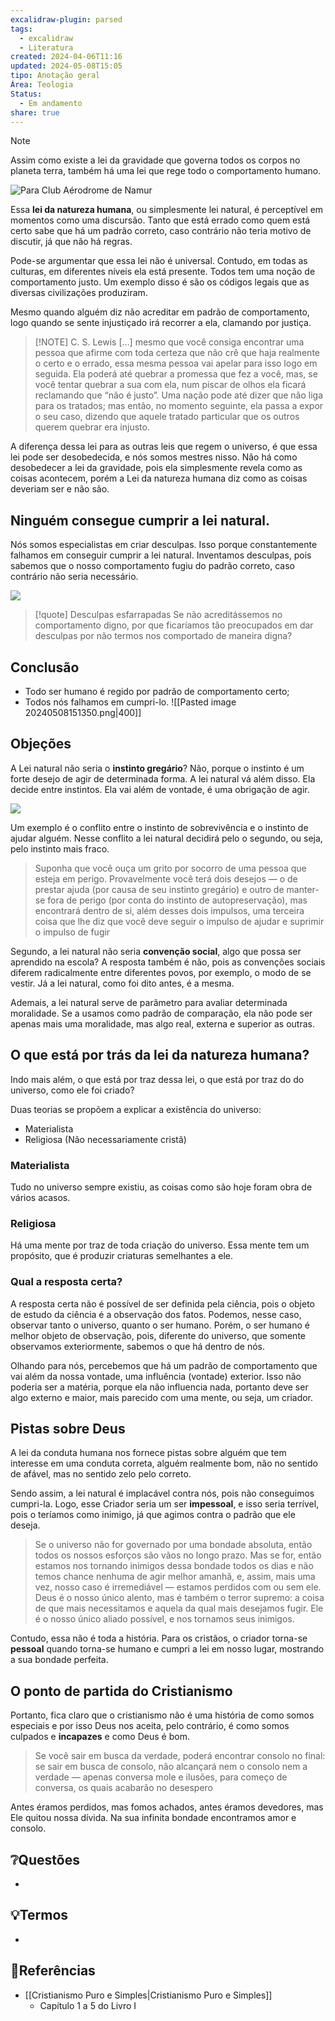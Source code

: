 ```yaml
---
excalidraw-plugin: parsed
tags:
  - excalidraw
  - Literatura
created: 2024-04-06T11:16
updated: 2024-05-08T15:05
tipo: Anotação geral
Área: Teologia
Status:
  - Em andamento
share: true
---
```


> [!Note]
>  Assim como existe a lei da gravidade que governa todos os corpos no planeta terra, também há uma lei  que rege todo o comportamento humano.

![Para Club Aérodrome de Namur](https://images.unsplash.com/photo-1474623809196-26c1d33457cc?crop=entropy&cs=tinysrgb&fit=max&fm=jpg&ixid=M3wzNjAwOTd8MHwxfHNlYXJjaHwzNXx8Z3Jhdml0eXxlbnwwfDB8fHwxNzE1MTkwMTgyfDA&ixlib=rb-4.0.3&q=80&w=400|100)

Essa **lei da natureza humana**, ou simplesmente lei natural, é perceptível em momentos como uma discursão. Tanto que está errado como quem está certo sabe que há um padrão correto, caso contrário não teria motivo de discutir, já que não há regras.

Pode-se argumentar que essa lei não é universal. Contudo, em todas as culturas, em diferentes níveis ela está presente. Todos tem uma noção de comportamento justo. Um exemplo disso é são os códigos legais que as diversas civilizações produziram.

Mesmo quando alguém diz não acreditar em padrão de comportamento, logo quando se sente injustiçado irá recorrer a ela, clamando por justiça.

> [!NOTE] C. S. Lewis
>[...] mesmo que você consiga encontrar uma pessoa que afirme com toda certeza que não crê que haja realmente o certo e o errado, essa mesma pessoa vai apelar para isso logo em seguida. Ela poderá até quebrar a promessa que fez a você, mas, se você tentar quebrar a sua com ela, num piscar de olhos ela ficará reclamando que “não é justo”. Uma nação pode até dizer que não liga para os tratados; mas então, no momento seguinte, ela passa a expor o seu caso, dizendo que aquele tratado particular que os outros querem quebrar era injusto.


A diferença dessa lei para as outras leis que regem o universo, é que essa lei pode ser desobedecida, e nós somos mestres nisso. Não há como desobedecer a lei da gravidade, pois ela simplesmente revela como as coisas acontecem, porém a Lei da natureza humana diz como as coisas deveriam ser e não são.



## Ninguém consegue cumprir a lei natural.
Nós somos especialistas em criar desculpas. Isso porque constantemente falhamos em conseguir cumprir a lei natural. Inventamos desculpas, pois sabemos que o nosso comportamento fugiu do padrão correto, caso contrário não seria necessário.

![](https://entreassarjetas.files.wordpress.com/2017/05/19-desculpas-esfarrapadas-22-05-17.png?w=676)


> [!quote] Desculpas esfarrapadas
> Se não acreditássemos no comportamento digno, por que ficaríamos tão preocupados em dar desculpas por não termos nos comportado de maneira digna?

## Conclusão
- Todo ser humano é regido por padrão de comportamento certo;
- Todos nós falhamos em cumpri-lo.
![[Pasted image 20240508151350.png|400]]
## Objeções
A Lei natural não seria o **instinto gregário**? Não, porque o instinto é um forte desejo de agir de determinada forma. A lei natural vá além disso. Ela decide entre instintos. Ela vai além de vontade, é uma obrigação de agir.

![](https://search.app.goo.gl/s6CTUQq)

Um exemplo é o conflito entre o instinto de sobrevivência e o instinto de ajudar alguém.  Nesse conflito a lei natural decidirá pelo o segundo, ou seja, pelo instinto mais fraco. 

> Suponha que você ouça um grito por socorro de uma pessoa que esteja em perigo. Provavelmente você terá dois desejos — o de prestar ajuda (por causa de seu instinto gregário) e outro de manter-se fora de perigo (por conta do instinto de autopreservação), mas encontrará dentro de si, além desses dois impulsos, uma terceira coisa que lhe diz que você deve seguir o impulso de ajudar e suprimir o impulso de fugir

Segundo, a lei natural não seria **convenção social**, algo que possa ser aprendido na escola?
A resposta também é não, pois as convenções sociais diferem radicalmente entre diferentes povos, por exemplo, o modo de se vestir. Já a lei natural, como foi dito antes, é a mesma.

Ademais, a lei natural serve de parâmetro para avaliar determinada moralidade. Se a usamos como padrão de comparação, ela não pode ser apenas mais uma moralidade, mas algo real, externa e superior as outras.

##  O que está por trás da lei da natureza humana?
Indo mais além, o que está por traz dessa lei, o que está por traz do do universo, como ele foi criado?

Duas teorias se propõem a explicar a existência do universo:
- Materialista
- Religiosa (Não necessariamente cristã)

### Materialista
Tudo no universo sempre existiu, as coisas como são hoje foram obra de vários acasos.

### Religiosa
Há uma mente por traz de toda criação do universo. Essa mente tem um propósito, que é produzir criaturas semelhantes a ele.

### Qual a resposta certa?

A resposta certa não é possível de ser definida pela ciência, pois o objeto de estudo da ciência é a observação dos fatos. Podemos, nesse caso, observar tanto o universo, quanto o ser humano. Porém, o ser humano é melhor objeto de observação, pois, diferente do universo, que somente observamos exteriormente, sabemos o que há dentro de nós.

Olhando para nós, percebemos que há um padrão de comportamento que vai além da nossa vontade, uma influência (vontade) exterior. Isso não poderia ser a matéria, porque ela não influencia nada, portanto deve ser algo externo e maior, mais parecido com uma mente, ou seja, um criador.

## Pistas sobre Deus

A lei da conduta humana nos fornece pistas sobre alguém que tem interesse em uma conduta correta, alguém realmente bom, não no sentido de afável, mas no sentido zelo pelo correto.

Sendo assim, a lei natural é implacável contra nós, pois não conseguimos cumpri-la. Logo, esse Criador seria um ser **impessoal**, e isso seria terrível, pois o teríamos como inimigo, já que agimos contra o padrão que ele deseja. 

> Se o universo não for governado por uma bondade absoluta, então todos os nossos esforços são vãos no longo prazo. Mas se for, então estamos nos tornando inimigos dessa bondade todos os dias e não temos chance nenhuma de agir melhor amanhã, e, assim, mais uma vez, nosso caso é irremediável — estamos perdidos com ou sem ele. Deus é o nosso único alento, mas é também o terror supremo: a coisa de que mais necessitamos e aquela da qual mais desejamos fugir. Ele é o nosso único aliado possível, e nos tornamos seus inimigos.

Contudo, essa não é toda a história. Para os cristãos, o criador torna-se **pessoal** quando torna-se humano e cumpri a lei em nosso lugar, mostrando a sua bondade perfeita.

## O ponto de partida do Cristianismo
Portanto, fica claro que o cristianismo não é uma história de como somos especiais e por isso Deus nos aceita, pelo contrário, é como somos culpados e **incapazes** e como Deus é bom.

> Se você sair em busca da verdade, poderá encontrar consolo no final: se sair em busca de consolo, não alcançará nem o consolo nem a verdade — apenas conversa mole e ilusões, para começo de conversa, os quais acabarão no desespero

Antes éramos perdidos, mas fomos achados, antes éramos devedores, mas Ele quitou nossa dívida. Na sua infinita bondade encontramos amor e consolo.


## ❔Questões 
<!-- What remains for you to consider? --> 
- 

## 💡Termos
<!-- Links to definition pages -->
- 

## 🔗Referências
<!-- Links to pages not referenced in the content -->
- [[Cristianismo Puro e Simples|Cristianismo Puro e Simples]]
	- Capítulo 1 a 5 do Livro I

